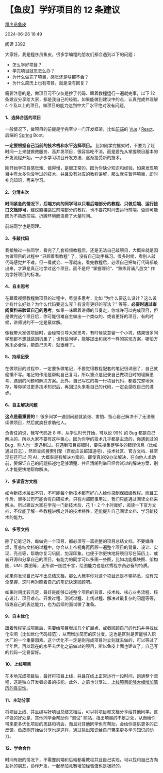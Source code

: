 # 【鱼皮】学好项目的 12 条建议

[程序员鱼皮](https://www.codefather.cn/user/1601072287388278786)

2024-06-26 16:49

阅读 3392

大家好，我是程序员鱼皮。很多学编程的朋友们都会遇到以下的问题：

- 怎么学好项目？
- 学完项目就忘怎么办？
- 为什么做完了项目，感觉还是啥都不会？
- 为什么简历上也有项目，就是没有回复？

需要注意的是，做项目可不仅仅是抄了代码、跟着教程运行一遍就完事，以下 12 条建议分享给大家，都是我自己的经验。如果能做到建议中的点，认真完成并理解 4 个及以上的项目，做项目的能力达到中大厂水平绝对没有问题。

#### 1、选择合适的项目

一般情况下，做项目的前提是学完至少一门开发框架，比如[前端](https://www.mianshiya.com/bank/1860931478862618626)的 [Vue](https://www.mianshiya.com/bank/1817900864917000193) / [React](https://www.mianshiya.com/bank/1817900465338241026)、后端的 [Spring](https://www.mianshiya.com/bank/1790683494127804418) Boot。

**一定要根据自己当前的技术栈和水平选择项目。** 比如刚学完框架时，不要为了赶时间一上来就做微服务、高并发项目，很容易吃不消，而是要先从掌握项目基本的开发流程开始，一步步学习项目开发方法、逐渐接受新的技术。

刚开始学项目感觉难、做得慢，是很正常的，因为你缺少知识和经验。如果发现项目中有太多你没学过的技术、并且没有对应的教程讲解，那么就先暂停项目，即时补充知识，再来学习。

#### 2、分清主次

**时间紧急的情况下，后端方向的同学可以只看后端部分的教程、只做后端、运行接口文档即可**，建议直接跳过前端部分的教程、也不要花时间去运行前端。否则可能因为不熟悉前端、折腾环境而浪费了大量时间。

前端同学也是同理。

#### 3、多敲代码

我接触过一些同学，看完了几套视频教程后，还是无法自己敲项目，大概率就是因为做项目的过程中 “只顾着看教程” 了，没有自己动手练习。很多时候，看别人敲代码感觉并不难，但一看就会、一写就废，看完教程后，必须自己把每行代码都敲出来，才算是真正地学过这个项目，而不是将 “掌握理论”、“熟练背诵八股文” 作为学好项目的标准。

#### 4、自主思考

在跟着视频教程做项目的过程中，尽量多思考，比如 “为什么要这么设计？这么设计有什么好处？为什么代码要这么写？有没有更好的写法？” 等等，**必要时通过查阅资料来验证自己的思考**。如果一味跟着讲师的节奏走，你或许可以完成项目，但是做完这个项目后，你可能很难自主做出一个类似的、或者更好的项目。有的时候，讲师说的不一定是最优解。

像我带大家做项目时，会经常引导大家思考。有时候故意留一个小坑，结果很多同学想都不想就跳到坑里了；也有些同学，能够提出和我不一样的实现方案，哪怕方案未必合理，能自己思考，就很棒了。

#### 5、持续记录

在做项目的过程中，一定要多做笔记，不要觉得教程配套的笔记很详细了，自己就偷懒不写。笔记的作用是帮助自己复习，所以重点是记录自己做项目时的理解思考、遇到的问题和解决方案。此外，自己写过的每一行项目代码，都要完整地保存，等你学过更多技术知识后，再回过头来看自己的代码，一定会感叹自己的进步。

#### 6、自主解决问题

**这点是最重要的！** 很多同学一遇到问题就紧张、害怕、担心自己解决不了无法继续做项目，然后就疯狂求助他人。

负责任的说，我写代码近 8 年，从学生时代开始，可以说 99% 的 Bug 都是自己解决的，所以大家不要有这种担心，因为你学的技术几乎都是主流的，你遇到过的 Bug，别人也一定遇到过。在遇到项目报错时，要先搜集足够多的错误信息（比如通过日志），然后查阅搜索引擎（百度应该都知道吧）、技术社区、官方文档、甚至现在还可以 问 AI，大概率是有解决方案的。即使真的没办法解决，在向他人求助前，要保证自己的问题描述地足够清楚、并且清晰列举已经尝试过的解决方案，别人才能更快地帮你解决。

#### 7、多读官方文档

如今新技术层出不穷，不可能每个新技术都有好心人给你录制保姆级教程。而且工作后，很多公司可能会有自研技术，只有内部同事用过，我们只能通过阅读文档来解决。所以建议大家在学完一门新技术后，花 1 - 2 个小时就好，阅读一下官方文档，不仅能了解一些教程讲解之外的技术特性，还能提升自己阅读文档、学习新技术的能力。

#### 8、多写文档

除了记笔记外，每做完一个项目，都必须写一篇完整的项目总结文档。不要嫌麻烦，写总结文档的过程中，你会从上帝视角再回顾一遍整个项目的背景、设计、实现、亮点等，帮助你复习巩固、加深印象。也便于你更快地将项目写在简历上、或者开源和分享自己的项目。有能力的同学可以多画一些图，比如功能模块图、架构图、UML 类图等，正所谓一图胜千言，绘图能力也是优秀程序员必备的特质。

如果你发现自己写不出总结文档，那么大概率你对这个项目还是不够熟悉，没有完全掌握，这时再对照着自己的笔记快速回顾吧。

如果时间比较充足，最好是能够口述整个项目的背景、技术栈、核心业务流程、核心设计、项目难点、开发过程、测试过程、上线过程、解决过最复杂的问题等等，锻炼自己的表达能力，也为后续的面试做了准备。

#### 9、自主优化

跟着教程完成项目后，需要给项目增加几个扩展点、或者回顾自己的代码并寻找优化空间（比如优化代码规范），从而增加简历的区分度。这也是区别是否能够入职大厂的一个重要因素。这个优化不一定是刚完成项目时立刻就去做的，可以等过了半年后，再以现在的水平去优化之前做过的项目，所以鱼皮上面也建议了，自己写的代码一定要留好。

#### 10、上线项目

在本地完成项目后，最好将项目上线，并且在线上正常运行一段时间，跑通整个流程，这是独立开发者必备的技能。此外，之前也分享过，[上线项目能够大幅增加简历的真实性](https://mp.weixin.qq.com/s/Aygoe6Gpl5bOeeO0G5Ia9Q)。

#### 11、主动分享

将项目上线、并且编写好项目总结文档后，可以将项目和文档分享给其他同学。这样做的好处是，其他同学会帮助你 “测试” 网站，指出项目的不足之处，从而给你带来更多优化项目的思路和机会，而且对其他同学也有帮助，会给你提供更多的正反馈。鱼皮刚开始做分享也是这样，通过输出知识给自己带来更多学习知识的动力。

#### 12、学会合作

时间有限的情况下，不需要前端和后端都看教程并且自己实现，可以找和自己方向互补的朋友，协作开发，一起参加竞赛增加经验值也是极好的。